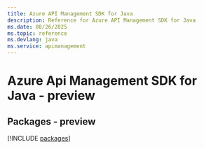 ```yaml
---
title: Azure API Management SDK for Java
description: Reference for Azure API Management SDK for Java
ms.date: 08/26/2025
ms.topic: reference
ms.devlang: java
ms.service: apimanagement
---
```

# Azure Api Management SDK for Java - preview
## Packages - preview
[!INCLUDE [packages](api-management-index.md)]